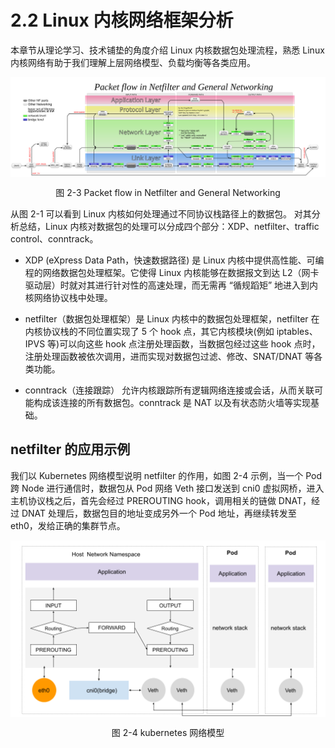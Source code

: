 # 2.2 Linux 内核网络框架分析

本章节从理论学习、技术铺垫的角度介绍 Linux 内核数据包处理流程，熟悉 Linux 内核网络有助于我们理解上层网络模型、负载均衡等各类应用。

<div  align="center">
	<img src="../assets/Netfilter-packet-flow.svg" width = "800"  align=center />
	<p>图 2-3 Packet flow in Netfilter and General Networking</p>
</div>

从图 2-1 可以看到 Linux 内核如何处理通过不同协议栈路径上的数据包。
对其分析总结，Linux 内核对数据包的处理可以分成四个部分：XDP、netfilter、traffic control、conntrack。

- XDP (eXpress Data Path，快速数据路径) 是 Linux 内核中提供高性能、可编程的网络数据包处理框架。它使得 Linux 内核能够在数据报文到达 L2（网卡驱动层）时就对其进行针对性的高速处理，而无需再 “循规蹈矩” 地进入到内核网络协议栈中处理。

- netfilter（数据包处理框架）是 Linux 内核中的数据包处理框架，netfilter 在内核协议栈的不同位置实现了 5 个 hook 点，其它内核模块(例如 iptables、IPVS 等)可以向这些 hook 点注册处理函数，当数据包经过这些 hook 点时，注册处理函数被依次调用，进而实现对数据包过滤、修改、SNAT/DNAT 等各类功能。

- conntrack（连接跟踪） 允许内核跟踪所有逻辑网络连接或会话，从而关联可能构成该连接的所有数据包。conntrack 是 NAT 以及有状态防火墙等实现基础。

## netfilter 的应用示例

我们以 Kubernetes 网络模型说明 netfilter 的作用，如图 2-4 示例，当一个 Pod 跨 Node 进行通信时，数据包从 Pod 网络 Veth 接口发送到 cni0 虚拟网桥，进入主机协议栈之后，首先会经过 PREROUTING hook，调用相关的链做 DNAT，经过 DNAT 处理后，数据包目的地址变成另外一个 Pod 地址，再继续转发至 eth0，发给正确的集群节点。

<div  align="center">
	<img src="../assets/netfilter-k8s.png" width = "550"  align=center />
	<p>图 2-4 kubernetes 网络模型</p>
</div>




